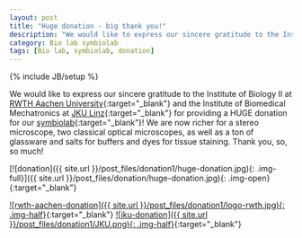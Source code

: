 ```yaml
---
layout: post
title: "Huge donation - big thank you!"
description: "We would like to express our sincere gratitude to the Institute of Biology II at RWTH Aachen University and the Institute of Biomedical Mechatronics at JKU Linz for providing a HUGE donation for our symbiolab."
category: Bio lab symbiolab
tags: [Bio lab, symbiolab, donation]
---
```

{% include JB/setup %}


We would like to express our sincere gratitude to the Institute of Biology II at [RWTH Aachen University](http://www.mscc.rwth-aachen.de/){:target="_blank"} and the Institute of Biomedical Mechatronics at [JKU Linz](http://www.jku.at/content){:target="_blank"} for providing a HUGE donation for our [symbiolab](http://irnas.eu/symbiolab){:target="_blank"}! We are now richer for a stereo microscope, two classical optical microscopes, as well as a ton of glassware and salts for buffers and dyes for tissue staining. Thank you, so, so much!

[![donation]({{ site.url }}/post_files/donation1/huge-donation.jpg){: .img-full}]({{ site.url }}/post_files/donation/huge-donation.jpg){: .img-open}{:target="_blank"}

[![rwth-aachen-donation]({{ site.url }}/post_files/donation1/logo-rwth.jpg){: .img-half}](http://www.mscc.rwth-aachen.de/){:target="_blank"}
[![jku-donation]({{ site.url }}/post_files/donation1/JKU.png){: .img-half}](http://www.jku.at/content){:target="_blank"}